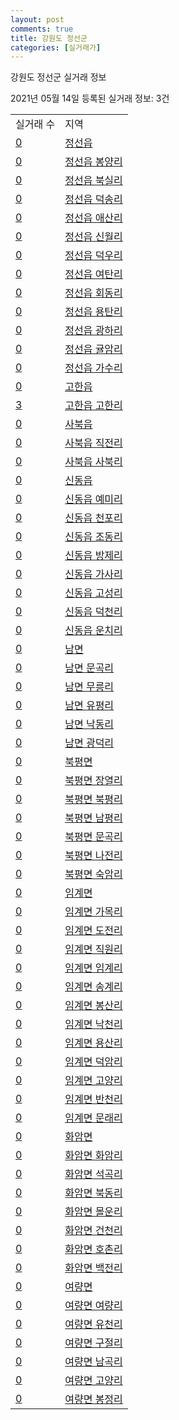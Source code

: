 ```yaml
---
layout: post
comments: true
title: 강원도 정선군
categories: [실거래가]
---
```


강원도 정선군 실거래 정보

2021년 05월 14일 등록된 실거래 정보: 3건


<table>
  <tr>
    <td>실거래 수</td>
    <td>지역</td>
  </tr>

  
  <tr>
    <td><a href="4277025000.html">0</a></td>
    <td><a href="4277025000.html">정선읍</a></td>
  </tr>
    

  <tr>
    <td><a href="4277025021.html">0</a></td>
    <td><a href="4277025021.html">정선읍 봉양리</a></td>
  </tr>
    

  <tr>
    <td><a href="4277025022.html">0</a></td>
    <td><a href="4277025022.html">정선읍 북실리</a></td>
  </tr>
    

  <tr>
    <td><a href="4277025023.html">0</a></td>
    <td><a href="4277025023.html">정선읍 덕송리</a></td>
  </tr>
    

  <tr>
    <td><a href="4277025024.html">0</a></td>
    <td><a href="4277025024.html">정선읍 애산리</a></td>
  </tr>
    

  <tr>
    <td><a href="4277025025.html">0</a></td>
    <td><a href="4277025025.html">정선읍 신월리</a></td>
  </tr>
    

  <tr>
    <td><a href="4277025026.html">0</a></td>
    <td><a href="4277025026.html">정선읍 덕우리</a></td>
  </tr>
    

  <tr>
    <td><a href="4277025027.html">0</a></td>
    <td><a href="4277025027.html">정선읍 여탄리</a></td>
  </tr>
    

  <tr>
    <td><a href="4277025028.html">0</a></td>
    <td><a href="4277025028.html">정선읍 회동리</a></td>
  </tr>
    

  <tr>
    <td><a href="4277025029.html">0</a></td>
    <td><a href="4277025029.html">정선읍 용탄리</a></td>
  </tr>
    

  <tr>
    <td><a href="4277025030.html">0</a></td>
    <td><a href="4277025030.html">정선읍 광하리</a></td>
  </tr>
    

  <tr>
    <td><a href="4277025031.html">0</a></td>
    <td><a href="4277025031.html">정선읍 귤암리</a></td>
  </tr>
    

  <tr>
    <td><a href="4277025032.html">0</a></td>
    <td><a href="4277025032.html">정선읍 가수리</a></td>
  </tr>
    

  <tr>
    <td><a href="4277025300.html">0</a></td>
    <td><a href="4277025300.html">고한읍</a></td>
  </tr>
    

  <tr>
    <td><a href="4277025321.html">3</a></td>
    <td><a href="4277025321.html">고한읍 고한리</a></td>
  </tr>
    

  <tr>
    <td><a href="4277025600.html">0</a></td>
    <td><a href="4277025600.html">사북읍</a></td>
  </tr>
    

  <tr>
    <td><a href="4277025621.html">0</a></td>
    <td><a href="4277025621.html">사북읍 직전리</a></td>
  </tr>
    

  <tr>
    <td><a href="4277025622.html">0</a></td>
    <td><a href="4277025622.html">사북읍 사북리</a></td>
  </tr>
    

  <tr>
    <td><a href="4277025900.html">0</a></td>
    <td><a href="4277025900.html">신동읍</a></td>
  </tr>
    

  <tr>
    <td><a href="4277025921.html">0</a></td>
    <td><a href="4277025921.html">신동읍 예미리</a></td>
  </tr>
    

  <tr>
    <td><a href="4277025922.html">0</a></td>
    <td><a href="4277025922.html">신동읍 천포리</a></td>
  </tr>
    

  <tr>
    <td><a href="4277025923.html">0</a></td>
    <td><a href="4277025923.html">신동읍 조동리</a></td>
  </tr>
    

  <tr>
    <td><a href="4277025924.html">0</a></td>
    <td><a href="4277025924.html">신동읍 방제리</a></td>
  </tr>
    

  <tr>
    <td><a href="4277025925.html">0</a></td>
    <td><a href="4277025925.html">신동읍 가사리</a></td>
  </tr>
    

  <tr>
    <td><a href="4277025926.html">0</a></td>
    <td><a href="4277025926.html">신동읍 고성리</a></td>
  </tr>
    

  <tr>
    <td><a href="4277025927.html">0</a></td>
    <td><a href="4277025927.html">신동읍 덕천리</a></td>
  </tr>
    

  <tr>
    <td><a href="4277025928.html">0</a></td>
    <td><a href="4277025928.html">신동읍 운치리</a></td>
  </tr>
    

  <tr>
    <td><a href="4277032000.html">0</a></td>
    <td><a href="4277032000.html">남면</a></td>
  </tr>
    

  <tr>
    <td><a href="4277032021.html">0</a></td>
    <td><a href="4277032021.html">남면 문곡리</a></td>
  </tr>
    

  <tr>
    <td><a href="4277032022.html">0</a></td>
    <td><a href="4277032022.html">남면 무릉리</a></td>
  </tr>
    

  <tr>
    <td><a href="4277032023.html">0</a></td>
    <td><a href="4277032023.html">남면 유평리</a></td>
  </tr>
    

  <tr>
    <td><a href="4277032024.html">0</a></td>
    <td><a href="4277032024.html">남면 낙동리</a></td>
  </tr>
    

  <tr>
    <td><a href="4277032025.html">0</a></td>
    <td><a href="4277032025.html">남면 광덕리</a></td>
  </tr>
    

  <tr>
    <td><a href="4277034000.html">0</a></td>
    <td><a href="4277034000.html">북평면</a></td>
  </tr>
    

  <tr>
    <td><a href="4277034021.html">0</a></td>
    <td><a href="4277034021.html">북평면 장열리</a></td>
  </tr>
    

  <tr>
    <td><a href="4277034022.html">0</a></td>
    <td><a href="4277034022.html">북평면 북평리</a></td>
  </tr>
    

  <tr>
    <td><a href="4277034023.html">0</a></td>
    <td><a href="4277034023.html">북평면 남평리</a></td>
  </tr>
    

  <tr>
    <td><a href="4277034024.html">0</a></td>
    <td><a href="4277034024.html">북평면 문곡리</a></td>
  </tr>
    

  <tr>
    <td><a href="4277034025.html">0</a></td>
    <td><a href="4277034025.html">북평면 나전리</a></td>
  </tr>
    

  <tr>
    <td><a href="4277034026.html">0</a></td>
    <td><a href="4277034026.html">북평면 숙암리</a></td>
  </tr>
    

  <tr>
    <td><a href="4277035000.html">0</a></td>
    <td><a href="4277035000.html">임계면</a></td>
  </tr>
    

  <tr>
    <td><a href="4277035021.html">0</a></td>
    <td><a href="4277035021.html">임계면 가목리</a></td>
  </tr>
    

  <tr>
    <td><a href="4277035022.html">0</a></td>
    <td><a href="4277035022.html">임계면 도전리</a></td>
  </tr>
    

  <tr>
    <td><a href="4277035023.html">0</a></td>
    <td><a href="4277035023.html">임계면 직원리</a></td>
  </tr>
    

  <tr>
    <td><a href="4277035024.html">0</a></td>
    <td><a href="4277035024.html">임계면 임계리</a></td>
  </tr>
    

  <tr>
    <td><a href="4277035025.html">0</a></td>
    <td><a href="4277035025.html">임계면 송계리</a></td>
  </tr>
    

  <tr>
    <td><a href="4277035026.html">0</a></td>
    <td><a href="4277035026.html">임계면 봉산리</a></td>
  </tr>
    

  <tr>
    <td><a href="4277035027.html">0</a></td>
    <td><a href="4277035027.html">임계면 낙천리</a></td>
  </tr>
    

  <tr>
    <td><a href="4277035028.html">0</a></td>
    <td><a href="4277035028.html">임계면 용산리</a></td>
  </tr>
    

  <tr>
    <td><a href="4277035030.html">0</a></td>
    <td><a href="4277035030.html">임계면 덕암리</a></td>
  </tr>
    

  <tr>
    <td><a href="4277035031.html">0</a></td>
    <td><a href="4277035031.html">임계면 고양리</a></td>
  </tr>
    

  <tr>
    <td><a href="4277035032.html">0</a></td>
    <td><a href="4277035032.html">임계면 반천리</a></td>
  </tr>
    

  <tr>
    <td><a href="4277035034.html">0</a></td>
    <td><a href="4277035034.html">임계면 문래리</a></td>
  </tr>
    

  <tr>
    <td><a href="4277036000.html">0</a></td>
    <td><a href="4277036000.html">화암면</a></td>
  </tr>
    

  <tr>
    <td><a href="4277036021.html">0</a></td>
    <td><a href="4277036021.html">화암면 화암리</a></td>
  </tr>
    

  <tr>
    <td><a href="4277036022.html">0</a></td>
    <td><a href="4277036022.html">화암면 석곡리</a></td>
  </tr>
    

  <tr>
    <td><a href="4277036023.html">0</a></td>
    <td><a href="4277036023.html">화암면 북동리</a></td>
  </tr>
    

  <tr>
    <td><a href="4277036024.html">0</a></td>
    <td><a href="4277036024.html">화암면 몰운리</a></td>
  </tr>
    

  <tr>
    <td><a href="4277036025.html">0</a></td>
    <td><a href="4277036025.html">화암면 건천리</a></td>
  </tr>
    

  <tr>
    <td><a href="4277036026.html">0</a></td>
    <td><a href="4277036026.html">화암면 호촌리</a></td>
  </tr>
    

  <tr>
    <td><a href="4277036027.html">0</a></td>
    <td><a href="4277036027.html">화암면 백전리</a></td>
  </tr>
    

  <tr>
    <td><a href="4277037000.html">0</a></td>
    <td><a href="4277037000.html">여량면</a></td>
  </tr>
    

  <tr>
    <td><a href="4277037021.html">0</a></td>
    <td><a href="4277037021.html">여량면 여량리</a></td>
  </tr>
    

  <tr>
    <td><a href="4277037022.html">0</a></td>
    <td><a href="4277037022.html">여량면 유천리</a></td>
  </tr>
    

  <tr>
    <td><a href="4277037023.html">0</a></td>
    <td><a href="4277037023.html">여량면 구절리</a></td>
  </tr>
    

  <tr>
    <td><a href="4277037024.html">0</a></td>
    <td><a href="4277037024.html">여량면 남곡리</a></td>
  </tr>
    

  <tr>
    <td><a href="4277037025.html">0</a></td>
    <td><a href="4277037025.html">여량면 고양리</a></td>
  </tr>
    

  <tr>
    <td><a href="4277037026.html">0</a></td>
    <td><a href="4277037026.html">여량면 봉정리</a></td>
  </tr>
    


</table>
    